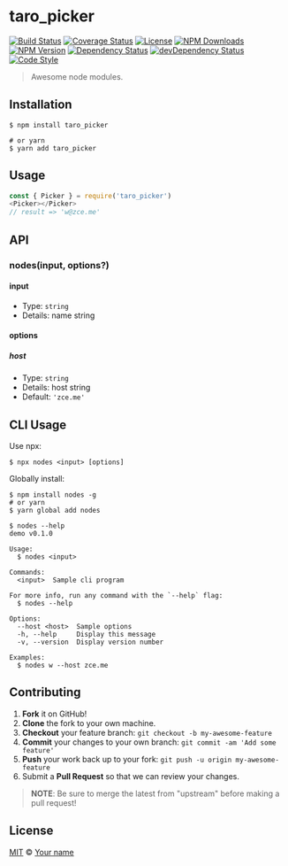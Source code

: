 # taro_picker

[![Build Status][travis-img]][travis-url]
[![Coverage Status][codecov-img]][codecov-url]
[![License][license-img]][license-url]
[![NPM Downloads][downloads-img]][downloads-url]
[![NPM Version][version-img]][version-url]
[![Dependency Status][dependency-img]][dependency-url]
[![devDependency Status][devdependency-img]][devdependency-url]
[![Code Style][style-img]][style-url]

> Awesome node modules.

## Installation

```shell
$ npm install taro_picker

# or yarn
$ yarn add taro_picker
```

## Usage

<!-- TODO: Introduction of Usage -->

```javascript
const { Picker } = require('taro_picker')
<Picker></Picker>
// result => 'w@zce.me'
```

## API

<!-- TODO: Introduction of API -->

### nodes(input, options?)

#### input

- Type: `string`
- Details: name string

#### options

##### host

- Type: `string`
- Details: host string
- Default: `'zce.me'`

## CLI Usage

<!-- TODO: Introduction of CLI -->

Use npx:

```shell
$ npx nodes <input> [options]
```

Globally install:

```shell
$ npm install nodes -g
# or yarn
$ yarn global add nodes
```

```shell
$ nodes --help
demo v0.1.0

Usage:
  $ nodes <input>

Commands:
  <input>  Sample cli program

For more info, run any command with the `--help` flag:
  $ nodes --help

Options:
  --host <host>  Sample options
  -h, --help     Display this message
  -v, --version  Display version number

Examples:
  $ nodes w --host zce.me
```

## Contributing

1. **Fork** it on GitHub!
2. **Clone** the fork to your own machine.
3. **Checkout** your feature branch: `git checkout -b my-awesome-feature`
4. **Commit** your changes to your own branch: `git commit -am 'Add some feature'`
5. **Push** your work back up to your fork: `git push -u origin my-awesome-feature`
6. Submit a **Pull Request** so that we can review your changes.

> **NOTE**: Be sure to merge the latest from "upstream" before making a pull request!

## License

[MIT](LICENSE) &copy; [Your name](https://github.com/zce/zce/blob/master/bin/zce.js)



[travis-img]: https://img.shields.io/travis/com/zce/nodes
[travis-url]: https://travis-ci.com/zce/nodes
[codecov-img]: https://img.shields.io/codecov/c/github/zce/nodes
[codecov-url]: https://codecov.io/gh/zce/nodes
[license-img]: https://img.shields.io/github/license/zce/nodes
[license-url]: https://github.com/zce/nodes/blob/master/LICENSE
[downloads-img]: https://img.shields.io/npm/dm/nodes
[downloads-url]: https://npmjs.org/package/nodes
[version-img]: https://img.shields.io/npm/v/nodes
[version-url]: https://npmjs.org/package/nodes
[dependency-img]: https://img.shields.io/david/zce/nodes
[dependency-url]: https://david-dm.org/zce/nodes
[devdependency-img]: https://img.shields.io/david/dev/zce/nodes
[devdependency-url]: https://david-dm.org/zce/nodes?type=dev
[style-img]: https://img.shields.io/badge/code_style-standard-brightgreen
[style-url]: https://standardjs.com
